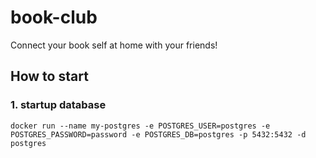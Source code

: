 # book-club
Connect your book self at home with your friends!



## How to start

### 1. startup database
`docker run --name my-postgres -e POSTGRES_USER=postgres -e POSTGRES_PASSWORD=password -e POSTGRES_DB=postgres -p 5432:5432 -d postgres
`

```bash